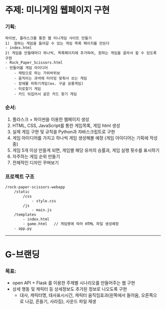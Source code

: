 # 주제: 미니게임 웹페이지 구현

### 기획:
    파이썬, 플라스크를 통한 웹 미니게임 사이트 만들기
    1)  원하는 게임을 들어갈 수 있는 게임 목록 페이지를 만든다
    - index.html
    2) 게임을 만들때마다 하나씩, 목록페이지에 추가하여, 원하는 게임을 골라서 할 수 있도록 구현
    - Rock_Paper_Scissors.html
    - 만들어볼 게임 아이디어
        - 채팅으로 하는 가위바위보
        - 움직이는 과녁에 타이밍 맞춰서 쏘는 게임
        - 장애물 피하기게임(ex. 구글 공룡게임)
        - 미로찾기 게임
        - 카드 뒤집어서 같은 카드 찾기 게임

### 순서:
1) 플라스크 + 파이썬을 이용한 웹페이지 생성
2) HTML, CSS, JavaScript를 통한 게임목록, 게임 html 생성
3) 실제 게임 구현 및 규칙을 Python과 자바스크립트로 구현
4) 게임 아이디어를 가지고 하나씩 게임 생성해볼 예정 (게임 아이디어는 기획에 작성중)
5) 게임 5개 이상 만들게 되면, 게임별 해당 유저의 승률과, 게임 실행 횟수를 표시하기
6) 자주하는 게임 순위 만들기
7) 전체적인 디자인 꾸며보기

### 프로젝트 구조
```bash
/rock-paper-scissors-webapp
    /static
        /css
            - style.css
        /js
            - main.js
    /templates
        - index.html
        - game.html   // 게임명에 따라 HTML 파일 생성예정
    - app.py

```

-----
# G-브랜딩 
### 목표:

- open API + Flask 를 이용한 주제별 시나리오를 만들어주는 웹 구현
- 상세 행동 및 캐릭터 등 상세정보도 추가된 정보로 나오도록 구현
    - 대사, 캐릭터명, 태사표시시간, 캐릭터 움직임효과(왼쪽에서 들어옴, 오른쪽으로 나감, 흔들기, 사라짐), 사운드 파일 재생
